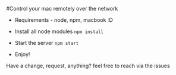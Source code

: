 #Control your mac remotely over the network
 - Requirements - node, npm, macbook :D

 - Install all node modules
  `npm install`
 - Start the server
  `npm start`

 - Enjoy!

Have a change, request, anything? feel free to reach via the issues
